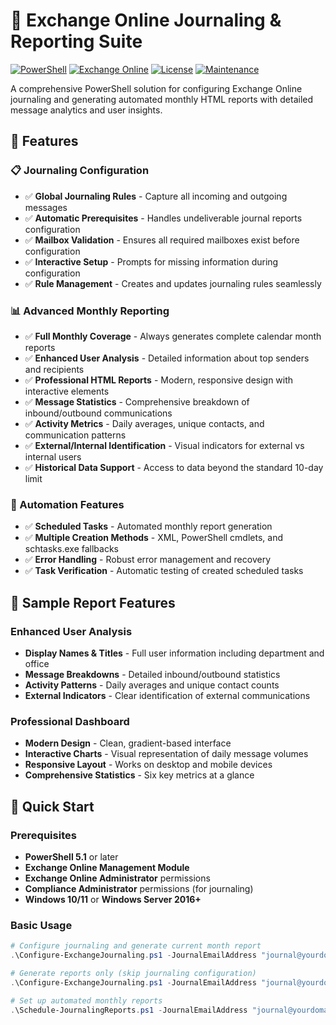 # 📧 Exchange Online Journaling & Reporting Suite

[![PowerShell](https://img.shields.io/badge/PowerShell-5.1%2B-blue.svg)](https://github.com/PowerShell/PowerShell)
[![Exchange Online](https://img.shields.io/badge/Exchange%20Online-Supported-green.svg)](https://docs.microsoft.com/en-us/powershell/exchange/exchange-online-powershell)
[![License](https://img.shields.io/badge/License-MIT-yellow.svg)](LICENSE)
[![Maintenance](https://img.shields.io/badge/Maintained%3F-yes-green.svg)](https://github.com/yourusername/exchange-journaling/graphs/commit-activity)

A comprehensive PowerShell solution for configuring Exchange Online journaling and generating automated monthly HTML reports with detailed message analytics and user insights.

## 🌟 Features

### 📋 Journaling Configuration
- ✅ **Global Journaling Rules** - Capture all incoming and outgoing messages
- ✅ **Automatic Prerequisites** - Handles undeliverable journal reports configuration
- ✅ **Mailbox Validation** - Ensures all required mailboxes exist before configuration
- ✅ **Interactive Setup** - Prompts for missing information during configuration
- ✅ **Rule Management** - Creates and updates journaling rules seamlessly

### 📊 Advanced Monthly Reporting
- ✅ **Full Monthly Coverage** - Always generates complete calendar month reports
- ✅ **Enhanced User Analysis** - Detailed information about top senders and recipients
- ✅ **Professional HTML Reports** - Modern, responsive design with interactive elements
- ✅ **Message Statistics** - Comprehensive breakdown of inbound/outbound communications
- ✅ **Activity Metrics** - Daily averages, unique contacts, and communication patterns
- ✅ **External/Internal Identification** - Visual indicators for external vs internal users
- ✅ **Historical Data Support** - Access to data beyond the standard 10-day limit

### 🤖 Automation Features
- ✅ **Scheduled Tasks** - Automated monthly report generation
- ✅ **Multiple Creation Methods** - XML, PowerShell cmdlets, and schtasks.exe fallbacks
- ✅ **Error Handling** - Robust error management and recovery
- ✅ **Task Verification** - Automatic testing of created scheduled tasks

## 📸 Sample Report Features

### Enhanced User Analysis
- **Display Names & Titles** - Full user information including department and office
- **Message Breakdowns** - Detailed inbound/outbound statistics
- **Activity Patterns** - Daily averages and unique contact counts
- **External Indicators** - Clear identification of external communications

### Professional Dashboard
- **Modern Design** - Clean, gradient-based interface
- **Interactive Charts** - Visual representation of daily message volumes
- **Responsive Layout** - Works on desktop and mobile devices
- **Comprehensive Statistics** - Six key metrics at a glance

## 🚀 Quick Start

### Prerequisites

- **PowerShell 5.1** or later
- **Exchange Online Management Module**
- **Exchange Online Administrator** permissions
- **Compliance Administrator** permissions (for journaling)
- **Windows 10/11** or **Windows Server 2016+**

### Basic Usage

```powershell
# Configure journaling and generate current month report
.\Configure-ExchangeJournaling.ps1 -JournalEmailAddress "journal@yourdomain.com" -UndeliverableReportsAddress "undeliverable@yourdomain.com"

# Generate reports only (skip journaling configuration)
.\Configure-ExchangeJournaling.ps1 -JournalEmailAddress "journal@yourdomain.com" -SkipJournalingConfig

# Set up automated monthly reports
.\Schedule-JournalingReports.ps1 -JournalEmailAddress "journal@yourdomain.com"
